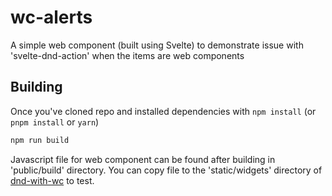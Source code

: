 # wc-alerts

A simple web component (built using Svelte) to demonstrate issue with 'svelte-dnd-action' when the items are web components

## Building

Once you've cloned repo and installed dependencies with `npm install` (or `pnpm install` or `yarn`)

```bash
npm run build
```

Javascript file for web component can be found after building in 'public/build' directory. You can copy file to the 'static/widgets' directory of [dnd-with-wc](https://github.com/malindsay/dnd-with-wc) to test.
